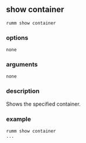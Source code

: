 ## show container

```
rumm show container 
```

### options

```
none
```

### arguments

```
none
```

### description
Shows the specified container.

### example

```
rumm show container
...
```